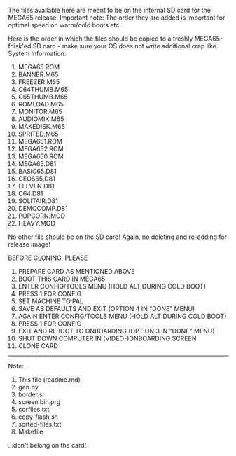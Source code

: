 The files available here are meant to be on the internal SD card for the MEGA65 release.
Important note: The order they are added is important for optimal speed on warm/cold boots etc.

Here is the order in which the files should be copied to a freshly MEGA65-fdisk'ed SD card - make
sure your OS does not write additional crap like System Information:

1. MEGA65.ROM
2. BANNER.M65
3. FREEZER.M65
4. C64THUMB.M65
5. C65THUMB.M65
6. ROMLOAD.M65
7. MONITOR.M65
8. AUDIOMIX.M65
9. MAKEDISK.M65
10. SPRITED.M65
11. MEGA651.ROM
12. MEGA652.ROM
13. MEGA650.ROM
14. MEGA65.D81
15. BASIC65.D81
16. GEOS65.D81
17. ELEVEN.D81
18. C64.D81
19. SOLITAIR.D81
20. DEMOCOMP.D81
21. POPCORN.MOD
22. HEAVY.MOD

No other file should be on the SD card! Again, no deleting and re-adding for release image!

BEFORE CLONING, PLEASE

1. PREPARE CARD AS MENTIONED ABOVE
2. BOOT THIS CARD IN MEGA65
3. ENTER CONFIG/TOOLS MENU (HOLD ALT DURING COLD BOOT)
4. PRESS 1 FOR CONFIG
5. SET MACHINE TO PAL
6. SAVE AS DEFAULTS AND EXIT (OPTION 4 IN "DONE" MENU)
7. AGAIN ENTER CONFIG/TOOLS MENU (HOLD ALT DURING COLD BOOT)
8. PRESS 1 FOR CONFIG
9. EXIT AND REBOOT TO ONBOARDING (OPTION 3 IN "DONE" MENU)
10. SHUT DOWN COMPUTER IN (VIDEO-)ONBOARDING SCREEN
11. CLONE CARD
___________________________________________________________________________________________

Note:

1. This file (readme.md)
2. gen.py
3. border.s
4. screen.bin.prg
5. corfiles.txt
6. copy-flash.sh
7. sorted-files.txt
8. Makefile

...don't belong on the card!
